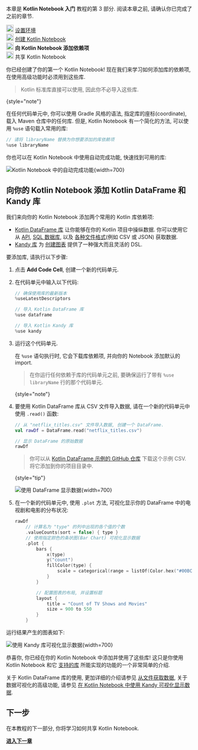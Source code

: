 [//]: # (title: 向你的 Kotlin Notebook 添加依赖项)

<tldr>
   <p>本章是 <strong>Kotlin Notebook 入门</strong> 教程的第 3 部分. 阅读本章之前, 请确认你已完成了之前的章节.</p>
   <p><img src="icon-1-done.svg" width="20" alt="First step"/> <a href="kotlin-notebook-set-up-env.md">设置环境</a><br/>
      <img src="icon-2-done.svg" width="20" alt="Second step"/> <a href="kotlin-notebook-create.md">创建 Kotlin Notebook</a><br/>
      <img src="icon-3.svg" width="20" alt="Third step"/> <strong>向 Kotlin Notebook 添加依赖项</strong><br/>
      <img src="icon-4-todo.svg" width="20" alt="Fourth step"/> 共享 Kotlin Notebook<br/>
  </p>
</tldr>

你已经创建了你的第一个 Kotlin Notebook! 现在我们来学习如何添加库的依赖项, 在使用高级功能时必须用到这些库.

> Kotlin 标准库直接可以使用, 因此你不必导入这些库.
> 
{style="note"}

在任何代码单元中, 你可以使用 Gradle 风格的语法, 指定库的座标(coordinate), 载入 Maven 仓库中的任何库.
但是, Kotlin Notebook 有一个简化的方法, 可以使用 `%use` 语句载入常用的库:

```kotlin
// 请将 libraryName 替换为你想要添加的库依赖项
%use libraryName
```

你也可以在 Kotlin Notebook 中使用自动完成功能, 快速找到可用的库:

![Kotlin Notebook 中的自动完成功能](autocompletion-feature-notebook.png){width=700}

## 向你的 Kotlin Notebook 添加 Kotlin DataFrame 和 Kandy 库

我们来向你的 Kotlin Notebook 添加两个常用的 Kotlin 库依赖项:
* [Kotlin DataFrame 库](https://kotlin.github.io/dataframe/gettingstarted.html) 让你能够在你的 Kotlin 项目中操纵数据.
  你可以使用它 从 [API](data-analysis-work-with-api.md), [SQL 数据库](data-analysis-connect-to-db.md), 以及 [各种文件格式](data-analysis-work-with-data-sources.md)(例如 CSV 或 JSON) 获取数据.
* [Kandy 库](https://kotlin.github.io/kandy/welcome.html) 为 [创建图表](data-analysis-visualization.md) 提供了一种强大而且灵活的 DSL.

要添加库, 请执行以下步骤:

1. 点击 **Add Code Cell**, 创建一个新的代码单元.
2. 在代码单元中输入以下代码:

    ```kotlin
    // 确保使用库的最新版本
    %useLatestDescriptors
    
    // 导入 Kotlin DataFrame 库
    %use dataframe
    
    // 导入 Kotlin Kandy 库
    %use kandy
    ```

3. 运行这个代码单元.

    在 `%use` 语句执行时, 它会下载库依赖项, 并向你的 Notebook 添加默认的 import.

    > 在你运行任何依赖于库的代码单元之前, 要确保运行了带有 `%use libraryName` 行的那个代码单元.
    >
    {style="note"}

4. 要使用 Kotlin DataFrame 库从 CSV 文件导入数据, 请在一个新的代码单元中使用 `.read()` 函数:

    ```kotlin
    // 从 "netflix_titles.csv" 文件导入数据, 创建一个 DataFrame.
    val rawDf = DataFrame.read("netflix_titles.csv")
    
    // 显示 DataFrame 的原始数据
    rawDf
    ```

    > 你可以从 [Kotlin DataFrame 示例的 GitHub 仓库](https://github.com/Kotlin/dataframe/blob/master/examples/notebooks/netflix/netflix_titles.csv) 下载这个示例 CSV.
    > 将它添加到你的项目目录中.
    > 
    {style="tip"}

    ![使用 DataFrame 显示数据](add-dataframe-dependency.png){width=700}

5. 在一个新的代码单元中, 使用 `.plot` 方法, 可视化显示你的 DataFrame 中的电视剧和电影的分布状况:

    ```kotlin
    rawDf
        // 计算名为 "type" 的列中出现的各个值的个数
        .valueCounts(sort = false) { type }
        // 使用指定颜色的条状图(Bar Chart) 可视化显示数据
        .plot {
            bars {
                x(type)
                y("count")
                fillColor(type) {
                    scale = categorical(range = listOf(Color.hex("#00BCD4"), Color.hex("#009688")))
                }
            }
    
            // 配置图表的布局, 并设置标题
            layout {
                title = "Count of TV Shows and Movies"
                size = 900 to 550
            }
        }
    ```

运行结果产生的图表如下:

![使用 Kandy 库可视化显示数据](kandy-library.png){width=700}

恭喜你, 你已经在你的 Kotlin Notebook 中添加并使用了这些库!
这只是你使用 Kotlin Notebook 和它 [支持的库](data-analysis-libraries.md) 所能实现的功能的一个非常简单的介绍.

关于 Kotlin DataFrame 库的使用, 更加详细的介绍请参见 [从文件获取数据](data-analysis-work-with-data-sources.md),
关于数据可视化的高级功能, 请参见 [在 Kotlin Notebook 中使用 Kandy 可视化显示数据](data-analysis-visualization.md).

## 下一步

在本教程的下一部分, 你将学习如何共享 Kotlin Notebook.

**[进入下一章](kotlin-notebook-share.md)**
